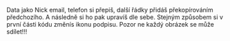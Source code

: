  Data jako Nick email, telefon si přepiš, další řádky přidáš překopírováním předchozího. A následně si ho pak upravíš dle sebe. Stejným způsobem si v první části kódu změnís ikonu podpisu. Pozor ne každý obrázek se může sdílet!!!
